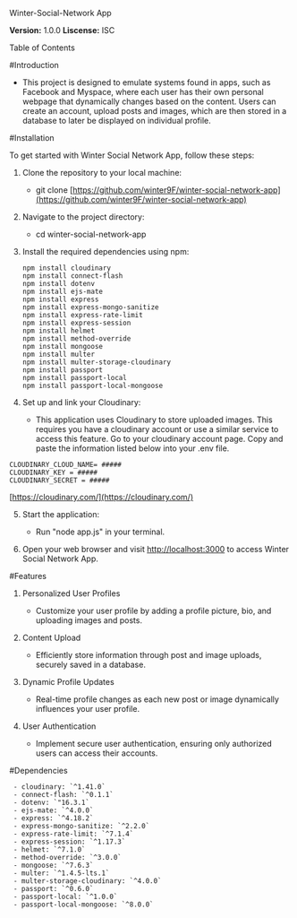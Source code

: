 Winter-Social-Network App

**Version:** 1.0.0
**Liscense:** ISC



Table of Contents

#Introduction

  - This project is designed to emulate systems found in apps, such as Facebook and Myspace, where each user has their own personal webpage that dynamically changes based on the content. Users can create an account, upload posts and images, which are then stored in a database to later be displayed on individual profile.



#Installation

To get started with Winter Social Network App, follow these steps:

1. Clone the repository to your local machine:

    - git clone [https://github.com/winter9F/winter-social-network-app](https://github.com/winter9F/winter-social-network-app)

2. Navigate to the project directory:

    - cd winter-social-network-app

3. Install the required dependencies using npm:

    ```
    npm install cloudinary
    npm install connect-flash
    npm install dotenv
    npm install ejs-mate
    npm install express
    npm install express-mongo-sanitize
    npm install express-rate-limit
    npm install express-session
    npm install helmet
    npm install method-override
    npm install mongoose
    npm install multer
    npm install multer-storage-cloudinary
    npm install passport
    npm install passport-local
    npm install passport-local-mongoose
    
    ```

4. Set up and link your Cloudinary:

   - This application uses Cloudinary to store uploaded images. This requires you have a cloudinary account or use a similar service to access this feature. Go to your cloudinary account page. Copy and paste the information listed below into your .env file.

  ```  
  CLOUDINARY_CLOUD_NAME= #####
  CLOUDINARY_KEY = #####
  CLOUDINARY_SECRET = #####

  ```

  [https://cloudinary.com/](https://cloudinary.com/)

5. Start the application:
    
    - Run "node app.js" in your terminal.

6. Open your web browser and visit [http://localhost:3000](http://localhost:3000) to access Winter Social Network App.



#Features

1. Personalized User Profiles

    - Customize your user profile by adding a profile picture, bio, and uploading images and posts. 

2. Content Upload

    - Efficiently store information through post and image uploads, securely saved in a database.

3. Dynamic Profile Updates

    -  Real-time profile changes as each new post or image dynamically influences your user profile.

4. User Authentication

    - Implement secure user authentication, ensuring only authorized users can access their accounts.



#Dependencies

  ```
   - cloudinary: `^1.41.0`
   - connect-flash: `^0.1.1`
   - dotenv: `"16.3.1`
   - ejs-mate: `^4.0.0`
   - express: `^4.18.2`
   - express-mongo-sanitize: `^2.2.0`
   - express-rate-limit: `^7.1.4`
   - express-session: `^1.17.3`
   - helmet: `^7.1.0`
   - method-override: `^3.0.0`
   - mongoose: `^7.6.3`
   - multer: `^1.4.5-lts.1`
   - multer-storage-cloudinary: `^4.0.0`
   - passport: `^0.6.0`
   - passport-local: `^1.0.0`
   - passport-local-mongoose: `^8.0.0`

  ```




